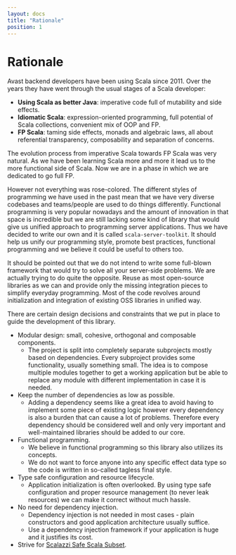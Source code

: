 ```yaml
---
layout: docs
title: "Rationale"
position: 1
---
```


# Rationale

Avast backend developers have been using Scala since 2011. Over the years they have went through the usual stages of a Scala developer:

* **Using Scala as better Java**: imperative code full of mutability and side effects.
* **Idiomatic Scala**: expression-oriented programming, full potential of Scala collections, convenient mix of OOP and FP.
* **FP Scala**: taming side effects, monads and algebraic laws, all about referential transparency, composability and separation of concerns.

The evolution process from imperative Scala towards FP Scala was very natural. As we have been learning Scala more and more it lead us to
the more functional side of Scala. Now we are in a phase in which we are dedicated to go full FP.

However not everything was rose-colored. The different styles of programming we have used in the past mean that we have very diverse
codebases and teams/people are used to do things differently. Functional programming is very popular nowadays and the amount of innovation
in that space is incredible but we are still lacking some kind of library that would give us unified approach to programming server 
applications. Thus we have decided to write our own and it is called `scala-server-toolkit`. It should help us unify our programming style,
promote best practices, functional programming and we believe it could be useful to others too.

It should be pointed out that we do not intend to write some full-blown framework that would try to solve all your server-side problems.
We are actually trying to do quite the opposite. Reuse as most open-source libraries as we can and provide only the missing integration 
pieces to simplify everyday programming. Most of the code revolves around initialization and integration of existing OSS libraries in
unified way.

There are certain design decisions and constraints that we put in place to guide the development of this library.

* Modular design: small, cohesive, orthogonal and composable components.
  * The project is split into completely separate subprojects mostly based on dependencies. Every subproject provides some functionality, usually
  something small. The idea is to compose multiple modules together to get a working application but be able to replace any module
  with different implementation in case it is needed.
* Keep the number of dependencies as low as possible.
  * Adding a dependency seems like a great idea to avoid having to implement some piece of existing logic however every dependency is also
  a burden that can cause a lot of problems. Therefore every dependency should be considered well and only very important and well-maintained 
  libraries should be added to our core.
* Functional programming.
  * We believe in functional programming so this library also utilizes its concepts.
  * We do not want to force anyone into any specific effect data type so the code is written in so-called tagless final style.
* Type safe configuration and resource lifecycle.
  * Application initialization is often overlooked. By using type safe configuration and proper resource management (to never leak resources)
  we can make it correct without much hassle.
* No need for dependency injection.
  * Dependency injection is not needed in most cases - plain constructors and good application architecture usually suffice.
  * Use a dependency injection framework if your application is huge and it justifies its cost.
* Strive for [Scalazzi Safe Scala Subset](https://slides.yowconference.com/yowwest2014/Morris-ParametricityTypesDocumentationCodeReadability.pdf).
